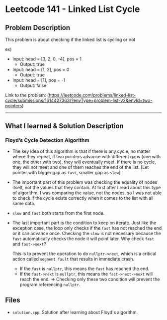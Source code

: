 # Leetcode 141 - Linked List Cycle

## Problem Description
This problem is about checking if the linked list is cycling or not

ex)
- Input: head = [3, 2, 0, -4], pos = 1
    - Output: true
- Input: head = [1, 2], pos = 0
    - Output: true
- Input: head = [1], pos = -1
    - Output: false

Link to the problem: (https://leetcode.com/problems/linked-list-cycle/submissions/1614427363/?envType=problem-list-v2&envId=two-pointers)

---

## What I learned & Solution Description

### Floyd’s Cycle Detection Algorithm

- The key idea of this algorithm is that if there is any cycle, no matter where they repeat, if two pointers advance with different gaps (one with one, the other with two), they will eventually meet. If there is no cycle, they will not meet and one of them reaches the end of the list.
    [Let pointer with bigger gap as `fast`, smaller gap as `slow`]
    
- The important part of this problem was checking the equality of nodes itself, not the values that they contain. At first after I read about this type of algorithm, I was comparing the value, not the nodes, so I was not able to check if the cycle exists correctly when it comes to the list with all same data.

- `slow` and `fast` both starts from the first node.

- The last important part is the condition to keep on iterate. Just like the exception case, the loop only checks if the `fast` has not reached the end or it can advance once. Checking the `slow` is not necessary because the `fast` automatically checks the node it will point later.
    Why check `fast` and `fast->next`?

    This is to prevent the operation to do `nullptr->next`, which is a critical action called `segment fault` that results in immediate crash.
    - If the `fast` is `nullptr`, this means the `fast` has reached the end.
    - If the `fast->next` is `nullptr`, this means the `fast->next->next` will reach the end.
    ⇒ Checking only these two condition will prevent the program referencing `nullptr`.

## Files
- `solution.cpp`: Solution after learning about Floyd's algorithm.